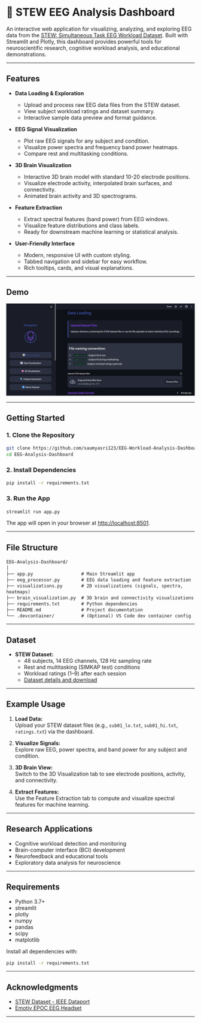 # 🧠 STEW EEG Analysis Dashboard

An interactive web application for visualizing, analyzing, and exploring EEG data from the [STEW: Simultaneous Task EEG Workload Dataset](https://ieee-dataport.org/open-access/stew-simultaneous-task-eeg-workload-dataset). Built with Streamlit and Plotly, this dashboard provides powerful tools for neuroscientific research, cognitive workload analysis, and educational demonstrations.

---

## Features

- **Data Loading & Exploration**
  - Upload and process raw EEG data files from the STEW dataset.
  - View subject workload ratings and dataset summary.
  - Interactive sample data preview and format guidance.

- **EEG Signal Visualization**
  - Plot raw EEG signals for any subject and condition.
  - Visualize power spectra and frequency band power heatmaps.
  - Compare rest and multitasking conditions.

- **3D Brain Visualization**
  - Interactive 3D brain model with standard 10-20 electrode positions.
  - Visualize electrode activity, interpolated brain surfaces, and connectivity.
  - Animated brain activity and 3D spectrograms.

- **Feature Extraction**
  - Extract spectral features (band power) from EEG windows.
  - Visualize feature distributions and class labels.
  - Ready for downstream machine learning or statistical analysis.

- **User-Friendly Interface**
  - Modern, responsive UI with custom styling.
  - Tabbed navigation and sidebar for easy workflow.
  - Rich tooltips, cards, and visual explanations.

---

## Demo

![alt text](image.png)

---

## Getting Started

### 1. Clone the Repository

```bash
git clone https://github.com/saumyasri123/EEG-Workload-Analysis-Dashboard.git
cd EEG-Analysis-Dashboard
```

### 2. Install Dependencies

```bash
pip install -r requirements.txt
```

### 3. Run the App

```bash
streamlit run app.py
```

The app will open in your browser at [http://localhost:8501](http://localhost:8501).

---

## File Structure

```
EEG-Analysis-Dashboard/
│
├── app.py                  # Main Streamlit app
├── eeg_processor.py        # EEG data loading and feature extraction
├── visualizations.py       # 2D visualizations (signals, spectra, heatmaps)
├── brain_visualization.py  # 3D brain and connectivity visualizations
├── requirements.txt        # Python dependencies
├── README.md               # Project documentation
└── .devcontainer/          # (Optional) VS Code dev container config
```

---

## Dataset

- **STEW Dataset:**  
  - 48 subjects, 14 EEG channels, 128 Hz sampling rate
  - Rest and multitasking (SIMKAP test) conditions
  - Workload ratings (1–9) after each session
  - [Dataset details and download](https://ieee-dataport.org/open-access/stew-simultaneous-task-eeg-workload-dataset)

---

## Example Usage

1. **Load Data:**  
   Upload your STEW dataset files (e.g., `sub01_lo.txt`, `sub01_hi.txt`, `ratings.txt`) via the dashboard.

2. **Visualize Signals:**  
   Explore raw EEG, power spectra, and band power for any subject and condition.

3. **3D Brain View:**  
   Switch to the 3D Visualization tab to see electrode positions, activity, and connectivity.

4. **Extract Features:**  
   Use the Feature Extraction tab to compute and visualize spectral features for machine learning.

---

## Research Applications

- Cognitive workload detection and monitoring
- Brain-computer interface (BCI) development
- Neurofeedback and educational tools
- Exploratory data analysis for neuroscience

---

## Requirements

- Python 3.7+
- streamlit
- plotly
- numpy
- pandas
- scipy
- matplotlib

Install all dependencies with:

```bash
pip install -r requirements.txt
```

---


## Acknowledgments

- [STEW Dataset - IEEE Dataport](https://ieee-dataport.org/open-access/stew-simultaneous-task-eeg-workload-dataset)
- [Emotiv EPOC EEG Headset](https://www.emotiv.com/epoc/)

---

